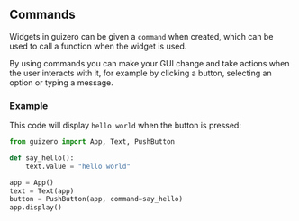 ## Commands

Widgets in guizero can be given a `command` when created, which can be used to call a function when the widget is used.

By using commands you can make your GUI change and take actions when the user interacts with it, for example by clicking a button, selecting an option or typing a message.

### Example

This code will display `hello world` when the button is pressed:

```python
from guizero import App, Text, PushButton

def say_hello():
    text.value = "hello world"

app = App()
text = Text(app)
button = PushButton(app, command=say_hello)
app.display()
```
